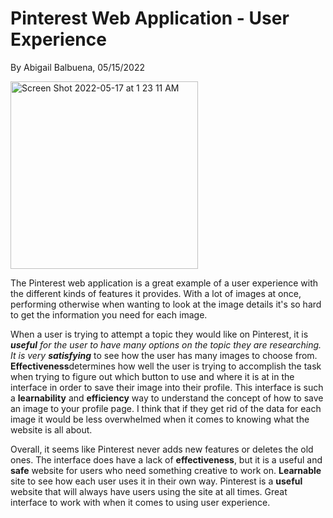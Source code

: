 # Pinterest Web Application - User Experience 
By Abigail Balbuena, 05/15/2022

<img width="300" alt="Screen Shot 2022-05-17 at 1 23 11 AM" src="https://user-images.githubusercontent.com/85459984/168765372-a4fe9e22-f977-4a9b-b5c6-a8915e79e6b8.png">

The Pinterest web application is a great example of a user experience with the different kinds of features it provides. With a lot of images at once, performing otherwise when wanting to look at the image details it's so hard to get the information you need for each image.

When a user is trying to attempt a  topic they would like on Pinterest, it is ***useful** for the user to have many options on the topic they are researching. It is very **satisfying*** to see how the user has many images to choose from. **Effectiveness**determines how well the user is trying to accomplish the task when trying to figure out which button to use and where it is at in the interface in order to save their image into their profile. This interface is such a **learnability** and **efficiency** way to understand the concept of how to save an image to your profile page. I think that if they get rid of the data for each image it would be less overwhelmed when it comes to knowing what the website is all about. 

Overall, it seems like Pinterest never adds new features or deletes the old ones. The interface does have a lack of **effectiveness**, but it is a useful and **safe** website for users who need something creative to work on. **Learnable** site to see how each user uses it in their own way. Pinterest is a **useful** website that will always have users using the site at all times. Great interface to work with when it comes to using user experience. 



